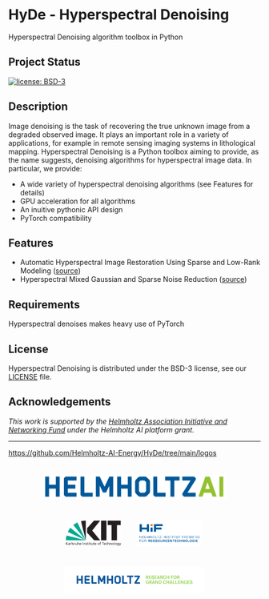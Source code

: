 # HyDe - Hyperspectral Denoising

Hyperspectral Denoising algorithm toolbox in Python

Project Status
--------------

[![license: BSD-3](https://img.shields.io/badge/License-BSD3-blue.svg)](https://opensource.org/licenses/BSD-3-Clause)

Description
-----------

Image denoising is the task of recovering the true unknown image from a degraded observed image. It plays an important role in a variety of applications, for example in remote sensing imaging systems in lithological mapping. Hyperspectral Denoising is a Python toolbox aiming to provide, as the name suggests, denoising algorithms for hyperspectral image data. In particular, we provide:

* A wide variety of hyperspectral denoising algorithms (see Features for details)
* GPU acceleration for all algorithms
* An inuitive pythonic API design
* PyTorch compatibility

Features
--------

* Automatic Hyperspectral Image Restoration Using Sparse and Low-Rank Modeling ([source](https://ieeexplore.ieee.org/document/8098642))
* Hyperspectral Mixed Gaussian and Sparse Noise Reduction ([source](https://ieeexplore.ieee.org/document/8760540))

Requirements
------------

Hyperspectral denoises makes heavy use of PyTorch

License
-------

Hyperspectral Denoising is distributed under the BSD-3 license, see our [LICENSE](LICENSE) file.

Acknowledgements
----------------

*This work is supported by the [Helmholtz Association Initiative and
Networking Fund](https://www.helmholtz.de/en/about_us/the_association/initiating_and_networking/)
under the Helmholtz AI platform grant.*

---
https://github.com/Helmholtz-AI-Energy/HyDe/tree/main/logos
<div align="center">
    <a href="https://www.helmholtz.ai/"><img src="https://raw.githubusercontent.com/Helmholtz-AI-Energy/HyDe/main/logos/helmholtzai_logo.png" height="50px" hspace="3%" vspace="20px"></a><a href="http://www.kit.edu/english/index.php"><img src="https://raw.githubusercontent.com/Helmholtz-AI-Energy/HyDe/main/logos/kit_logo.svg" height="50px" hspace="3%" vspace="20px"></a><a href="https://www.hzdr.de/db/Cms?pOid=32948&pNid=2423"><img src="https://raw.githubusercontent.com/Helmholtz-AI-Energy/HyDe/main/logos/hif_logo.png" height="50px" hspace="3%" vspace="20px"></a><a href="https://www.helmholtz.de/en/"><img src="https://raw.githubusercontent.com/Helmholtz-AI-Energy/HyDe/main/logos/helmholtz_logo.svg" height="50px" hspace="3%" vspace="20px"></a>
</div>

